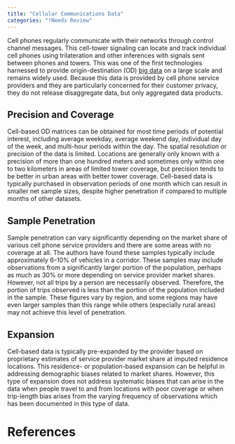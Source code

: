 ```yaml
---
title: "Cellular Communications Data"
categories: "!Needs Review"
---
```


Cell phones regularly communicate with their networks through control channel messages. This cell-tower signaling can locate and track individual cell phones using trilateration and other inferences with signals sent between phones and towers. This was one of the first technologies harnessed to provide origin-destination (OD) [big data](Big_Data) on a large scale and remains widely used. Because this data is provided by cell phone service providers and they are particularly concerned for their customer privacy, they do not release disaggregate data, but only aggregated data products.

Precision and Coverage
----------------------

Cell-based OD matrices can be obtained for most time periods of potential interest, including average weekday, average weekend day, individual day of the week, and multi-hour periods within the day. The spatial resolution or precision of the data is limited. Locations are generally only known with a precision of more than one hundred meters and sometimes only within one to two kilometers in areas of limited tower coverage, but precision tends to be better in urban areas with better tower coverage. Cell-based data is typically purchased in observation periods of one month which can result in smaller net sample sizes, despite higher penetration if compared to multiple months of other datasets.

Sample Penetration
------------------

Sample penetration can vary significantly depending on the market share of various cell phone service providers and there are some areas with no coverage at all. The authors have found these samples typically include approximately 6–10% of vehicles in a corridor. These samples may include observations from a significantly larger portion of the population, perhaps as much as 30% or more depending on service provider market shares. However, not all trips by a person are necessarily observed. Therefore, the portion of trips observed is less than the portion of the population included in the sample. These figures vary by region, and some regions may have even larger samples than this range while others (especially rural areas) may not achieve this level of penetration.

Expansion
---------

Cell-based data is typically pre-expanded by the provider based on proprietary estimates of service provider market share at imputed residence locations. This residence- or population-based expansion can be helpful in addressing demographic biases related to market shares. However, this type of expansion does not address systematic biases that can arise in the data when people travel to and from locations with poor coverage or when trip-length bias arises from the varying frequency of observations which has been documented in this type of data.

References
==========

